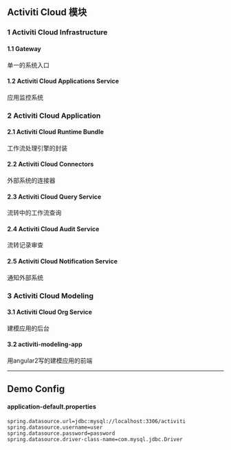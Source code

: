 ## Activiti Cloud 模块

### 1 Activiti Cloud Infrastructure

#### 1.1 Gateway

单一的系统入口

#### 1.2 Activiti Cloud Applications Service

应用监控系统

### 2 Activiti Cloud Application

#### 2.1 Activiti Cloud Runtime Bundle

工作流处理引擎的封装

#### 2.2 Activiti Cloud Connectors

外部系统的连接器

#### 2.3 Activiti Cloud Query Service

流转中的工作流查询

#### 2.4 Activiti Cloud Audit Service

流转记录审查

#### 2.5 Activiti Cloud Notification Service

通知外部系统

### 3 Activiti Cloud Modeling

#### 3.1 Activiti Cloud Org Service

建模应用的后台

#### 3.2 activiti-modeling-app

用angular2写的建模应用的前端

---

## Demo Config

#### application-default.properties

```
spring.datasource.url=jdbc:mysql://localhost:3306/activiti
spring.datasource.username=user
spring.datasource.password=password
spring.datasource.driver-class-name=com.mysql.jdbc.Driver
```
